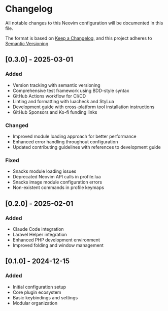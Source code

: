 # Changelog

All notable changes to this Neovim configuration will be documented in this file.

The format is based on [Keep a Changelog](https://keepachangelog.com/en/1.0.0/),
and this project adheres to [Semantic Versioning](https://semver.org/spec/v2.0.0.html).

## [0.3.0] - 2025-03-01

### Added
- Version tracking with semantic versioning
- Comprehensive test framework using BDD-style syntax
- GitHub Actions workflow for CI/CD
- Linting and formatting with luacheck and StyLua
- Development guide with cross-platform tool installation instructions
- GitHub Sponsors and Ko-fi funding links

### Changed
- Improved module loading approach for better performance
- Enhanced error handling throughout configuration
- Updated contributing guidelines with references to development guide

### Fixed
- Snacks module loading issues
- Deprecated Neovim API calls in profile.lua
- Snacks image module configuration errors
- Non-existent commands in profile keymaps

## [0.2.0] - 2025-02-01

### Added
- Claude Code integration
- Laravel Helper integration
- Enhanced PHP development environment
- Improved folding and window management

## [0.1.0] - 2024-12-15

### Added
- Initial configuration setup
- Core plugin ecosystem
- Basic keybindings and settings
- Modular organization